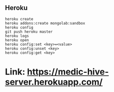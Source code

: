 ## Heroku 

```
heroku create
heroku addons:create mongolab:sandbox
heroku config
git push heroku master
heroku logs
heroku open
heroku config:set <key>=<value>
heroku config:unset <key>
heroku config:get <key>
```

# Link: https://medic-hive-server.herokuapp.com/

